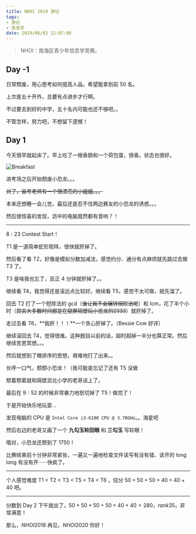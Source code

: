 ```yaml
---
title: NHOI 2019 游记
tags:
- 游记
- 信息学
date: 2019/06/02 12:07:00
---
```


> NHOI：南海区青少年信息学竞赛。

## Day -1

日常颓废，用心思考如何提高人品。希望能拿到前 50 名。

上次是五十开外，总要有点进步才行啊。

不过要去到好的中学，五十名内可能也还不够吧。。

不管怎样，努力吧，不想留下遗憾！

## Day 1

今天很早就起床了。早上吃了一根香肠和一个荷包蛋，很香。状态也很好。

![Breakfast](https://chungzhblog-photo.oss-cn-shenzhen.aliyuncs.com/%E5%8D%9A%E5%AE%A2/OI/NHOI2019/FiQkgUKKgatcS2k3frdWIDIK9l63.jpeg)

进考场之后开始颓废小恐龙。。。

~~对了，监考老师有一个很漂亮的小姐姐。。。~~

本来还想睡一会儿觉，最后还是忍不住两边赛友的小恐龙的诱惑。。。

然后很惊喜的发现，沥中的电脑竟然都有音响？！

------

$8:23$ Contest Start！

T1 是一道简单蛇形矩阵，很快就肝掉了。

然后看了看 T2，好像是模拟分数加减法，感觉约分、通分有点麻烦就先跳过去做 T3 了。

T3 是啥我也忘了，反正 4 分钟就肝掉了。。

继续看 T4，我觉得还是滚远点比较好。继续看 T5，感觉不太可做，就先溜了。

回去 T2 打了一个短除法的 gcd（~~谁让我不会辗转相除法呢~~）和 lcm，花了半个小时（~~其实大多数时间都是在窥屏隔壁玩小恐龙的2333~~）就肝掉了。

走过去看 T6，**我肝！！！**一个贪心肝掉了。（Bessie Cow 好评）

继续滚回去 T4，觉得很难。这种题目以前的话，超时超掉一半分也算正常。然后继续苦思冥想。。。

然后就想到了桶排序的思想，艰难地打了出来。。

长呼一口气，颓颓小恐龙！（我可能是忘记了还有 T5 没做

颓着颓着就和隔壁沥北小学的老哥谈上了。

最后在 $9:52$ 的时候非常暴力地怒切掉了 T5！做完了！

于是开始快乐地玩耍...

发现电脑的 CPU 是 `Intel Core i3-6100 CPU @ 3.70GHz`。。海星吧

然后右边的老哥又画了一个 **九勾玉轮回眼** 和 **三勾玉** 写轮眼！

哦对，小恐龙还颓到了 $1750$！

比赛结束前十分钟非常紧张，一遍又一遍地检查文件读写有没有错、该开的 long long 有没有开······快疯了。

------

个人感觉难度 T1 < T2 < T3 < T5 < T4 < T6 ，估分 $50 + 50 + 50 + 40 + 40 + 40$ 吧。

------

分数到 Day 2 下午就出了，$50 + 50 + 50 + 50 + 40 + 40 = 280$，$rank 35$，非常满意！

那么，$NHOI 2018$ 再见，$NHOI 2020$ 你好！
